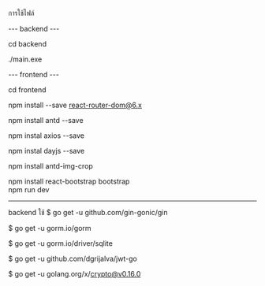 การใช้ไฟล์

--- backend ---

cd backend

./main.exe


--- frontend ---

cd frontend

npm install --save react-router-dom@6.x

npm install antd --save

npm instal axios --save

npm instal dayjs --save

npm install antd-img-crop

npm install react-bootstrap bootstrap   
npm run dev



--------------------------------------------------------------------------------------------------------
backend ใช้
$ go get -u github.com/gin-gonic/gin

$ go get -u gorm.io/gorm

$ go get -u gorm.io/driver/sqlite

$ go get -u github.com/dgrijalva/jwt-go

$ go get -u golang.org/x/crypto@v0.16.0
